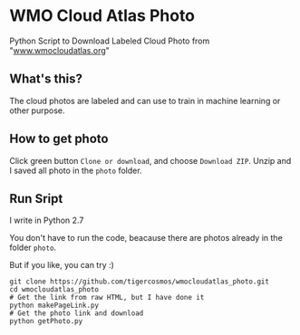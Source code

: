 # WMO Cloud Atlas Photo
Python Script to Download Labeled Cloud Photo from "www.wmocloudatlas.org"

## What's this?
The cloud photos are labeled and can use to train in machine learning or other purpose.

## How to get photo
Click green button `Clone or download`, and choose `Download ZIP`. Unzip and I saved all photo in the `photo` folder.

## Run Sript 
I write in Python 2.7

You don't have to run the code, beacause there are photos already in the folder `photo`.

But if you like, you can try :)

```
git clone https://github.com/tigercosmos/wmocloudatlas_photo.git
cd wmocloudatlas_photo
# Get the link from raw HTML, but I have done it
python makePageLink.py
# Get the photo link and download
python getPhoto.py
```